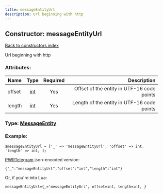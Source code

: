 ```yaml
---
title: messageEntityUrl
description: Url beginning with http
---
```

## Constructor: messageEntityUrl  
[Back to constructors index](index.md)



Url beginning with http

### Attributes:

| Name     |    Type       | Required | Description |
|----------|:-------------:|:--------:|------------:|
|offset|[int](../types/int.md) | Yes|Offset of the entity in UTF-16 code points|
|length|[int](../types/int.md) | Yes|Length of the entity in UTF-16 code points|



### Type: [MessageEntity](../types/MessageEntity.md)


### Example:

```
$messageEntityUrl = ['_' => 'messageEntityUrl', 'offset' => int, 'length' => int, ];
```  

[PWRTelegram](https://pwrtelegram.xyz) json-encoded version:

```
{"_":"messageEntityUrl","offset":"int","length":"int"}
```


Or, if you're into Lua:  


```
messageEntityUrl={_='messageEntityUrl', offset=int, length=int, }

```


